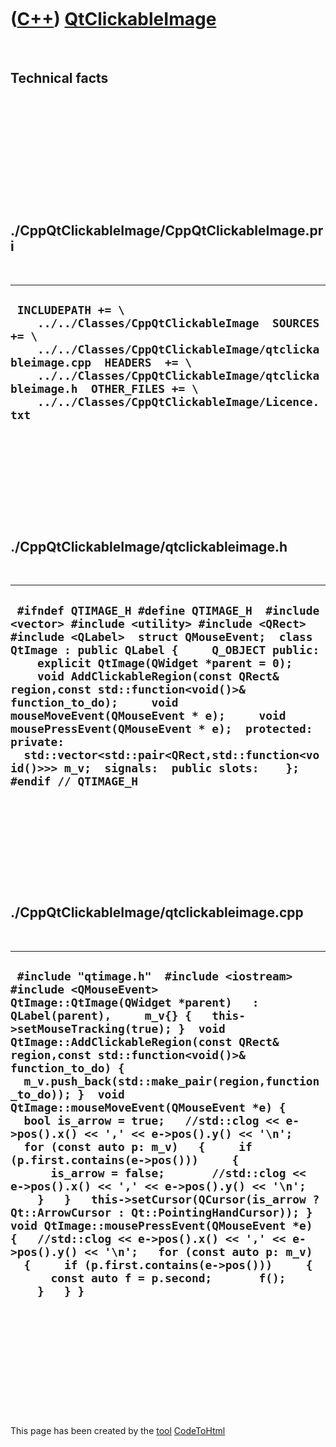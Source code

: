 
 

 

 

 

 

([C++](Cpp.md)) [QtClickableImage](CppQtClickableImage.md)
============================================================

 

Technical facts
---------------

 

 

 

 

 

 

./CppQtClickableImage/CppQtClickableImage.pri
---------------------------------------------

 

  --------------------------------------------------------------------------------------------------------------------------------------------------------------------------------------------------------------------------------------------------------------------------------
  ` INCLUDEPATH += \     ../../Classes/CppQtClickableImage  SOURCES += \     ../../Classes/CppQtClickableImage/qtclickableimage.cpp  HEADERS  += \     ../../Classes/CppQtClickableImage/qtclickableimage.h  OTHER_FILES += \     ../../Classes/CppQtClickableImage/Licence.txt`
  --------------------------------------------------------------------------------------------------------------------------------------------------------------------------------------------------------------------------------------------------------------------------------

 

 

 

 

 

./CppQtClickableImage/qtclickableimage.h
----------------------------------------

 

  ---------------------------------------------------------------------------------------------------------------------------------------------------------------------------------------------------------------------------------------------------------------------------------------------------------------------------------------------------------------------------------------------------------------------------------------------------------------------------------------------------------------------------------------------------------------
  ` #ifndef QTIMAGE_H #define QTIMAGE_H  #include <vector> #include <utility> #include <QRect> #include <QLabel>  struct QMouseEvent;  class QtImage : public QLabel {     Q_OBJECT public:     explicit QtImage(QWidget *parent = 0);     void AddClickableRegion(const QRect& region,const std::function<void()>& function_to_do);     void mouseMoveEvent(QMouseEvent * e);     void mousePressEvent(QMouseEvent * e);  protected:  private:   std::vector<std::pair<QRect,std::function<void()>>> m_v;  signals:  public slots:    };  #endif // QTIMAGE_H`
  ---------------------------------------------------------------------------------------------------------------------------------------------------------------------------------------------------------------------------------------------------------------------------------------------------------------------------------------------------------------------------------------------------------------------------------------------------------------------------------------------------------------------------------------------------------------

 

 

 

 

 

./CppQtClickableImage/qtclickableimage.cpp
------------------------------------------

 

  -------------------------------------------------------------------------------------------------------------------------------------------------------------------------------------------------------------------------------------------------------------------------------------------------------------------------------------------------------------------------------------------------------------------------------------------------------------------------------------------------------------------------------------------------------------------------------------------------------------------------------------------------------------------------------------------------------------------------------------------------------------------------------------------------------------------------------------------------------------------------------------------------------------------------------------------------------------------------------------------
  ` #include "qtimage.h"  #include <iostream> #include <QMouseEvent>  QtImage::QtImage(QWidget *parent)   : QLabel(parent),     m_v{} {   this->setMouseTracking(true); }  void QtImage::AddClickableRegion(const QRect& region,const std::function<void()>& function_to_do) {   m_v.push_back(std::make_pair(region,function_to_do)); }  void QtImage::mouseMoveEvent(QMouseEvent *e) {   bool is_arrow = true;   //std::clog << e->pos().x() << ',' << e->pos().y() << '\n';   for (const auto p: m_v)   {     if (p.first.contains(e->pos()))     {       is_arrow = false;       //std::clog << e->pos().x() << ',' << e->pos().y() << '\n';     }   }   this->setCursor(QCursor(is_arrow ? Qt::ArrowCursor : Qt::PointingHandCursor)); }  void QtImage::mousePressEvent(QMouseEvent *e) {   //std::clog << e->pos().x() << ',' << e->pos().y() << '\n';   for (const auto p: m_v)   {     if (p.first.contains(e->pos()))     {       const auto f = p.second;       f();     }   } }`
  -------------------------------------------------------------------------------------------------------------------------------------------------------------------------------------------------------------------------------------------------------------------------------------------------------------------------------------------------------------------------------------------------------------------------------------------------------------------------------------------------------------------------------------------------------------------------------------------------------------------------------------------------------------------------------------------------------------------------------------------------------------------------------------------------------------------------------------------------------------------------------------------------------------------------------------------------------------------------------------------

 

 

 

 

 

 

This page has been created by the [tool](Tools.md)
[CodeToHtml](ToolCodeToHtml.md)
